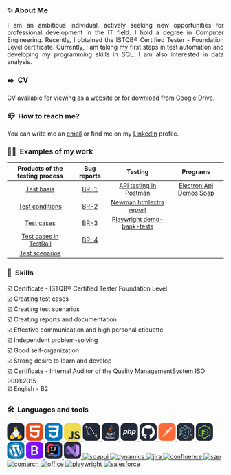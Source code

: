 ### ✨&nbsp;<a name="about-me">About Me</a>

<p align="justify">I am an ambitious individual, actively seeking new opportunities for professional development in the IT field. I hold a degree in Computer Engineering. Recently, I obtained the ISTQB® Certified Tester - Foundation Level certificate. Currently, I am taking my first steps in test automation and developing my programming skills in SQL. I am also interested in data analysis.</p>

### ✒️ &nbsp;<a name="cv">**CV**</a>

CV available for viewing as a [website](https://patkarska.github.io/cv/) or for [download](https://drive.google.com/file/d/1zGDka77yonTRgnBOzu0EalSHgr_ia7DI/view) from Google Drive.

### 📪 &nbsp;<a name="contact">**How to reach me?**</a>

You can write me an [email](mailto:patkarska@gmail.com) or find me on my [LinkedIn](https://www.linkedin.com/in/patrycjakarska/) profile.

### 👨‍💻 &nbsp;<a name="work">**Examples of my work**</a>

|                                            Products of the testing process                                             |                                                                  Bug reports                                                                   |                                                                                              Testing                                                                                               |                                    Programs                                     |
| :--------------------------------------------------------------------------------------------------------------------: | :--------------------------------------------------------------------------------------------------------------------------------------------: | :------------------------------------------------------------------------------------------------------------------------------------------------------------------------------------------------: | :-----------------------------------------------------------------------------: |
|   [Test basis](https://docs.google.com/document/d/11HI77zeiyeFxott6yGdAPvnfZepuqnLXJiRQWdW8vbI/edit?usp=drive_link)    | [BR-1](https://docs.google.com/document/d/1HR9U8slq_qD5c9t9OWiJqb1kxeQl7dL7/edit?usp=drive_link&ouid=112086525478829647649&rtpof=true&sd=true) | [API testing in Postman](https://www.postman.com/satellite-geoscientist-5137165/workspace/resume-workspace/collection/28396199-af1a235e-1666-4979-993c-71045ab66e4e?action=share&creator=28396199) | [Electron Api Demos Soap](https://github.com/Patkarska/electron-api-demos-soap) |
| [Test conditions](https://docs.google.com/document/d/13XUvwTljweBTjb80yeeA1a_ks-2lD-sUHrN8w4rD67Y/edit?usp=drive_link) | [BR-2](https://docs.google.com/document/d/1ovGioV57T_ex7OEtLWYSZ8z_8RvQHYds/edit?usp=drive_link&ouid=112086525478829647649&rtpof=true&sd=true) |                                                                   [Newman htmlextra report](https://github.com/Patkarska/newman)                                                                   |
|   [Test cases](https://docs.google.com/document/d/1FpB23Yg_bzzKo7X8-ZkVkK9d0elAU5QdPwlxXqBmn5M/edit?usp=drive_link)    | [BR-3](https://docs.google.com/document/d/1bqEmFMQY8nXYEBKuTxD6_gGjmmxqSqVz/edit?usp=drive_link&ouid=112086525478829647649&rtpof=true&sd=true) |                                                       [Playwright demo-bank-tests](https://github.com/Patkarska/playwright-demo-bank-tests)                                                        |
|    [Test cases in TestRail](https://drive.google.com/file/d/1uf0z10BDxxUEuFDn8a7P35XEQJBM6mD0/view?usp=drive_link)     | [BR-4](https://docs.google.com/document/d/1wDnwRBaiBQuUWNMddDppQ245Ohj7es-k/edit?usp=drive_link&ouid=112086525478829647649&rtpof=true&sd=true) |
| [Test scenarios](https://docs.google.com/document/d/10zqhe_gc6dbWtyXyz-tbPd6RCc2YCV-x-75Z84cEmQ8/edit?usp=drive_link)  |

### 🧠 &nbsp;<a name="skills">**Skills**</a>

☑️ Certificate - ISTQB® Certified Tester Foundation Level <br>
☑️ Creating test cases<br>
☑️ Creating test scenarios<br>
☑️ Creating reports and documentation<br>
☑️ Effective communication and high personal etiquette<br>
☑️ Independent problem-solving<br>
☑️ Good self-organization<br>
☑️ Strong desire to learn and develop<br>
☑️ Certificate - Internal Auditor of the Quality ManagementSystem ISO 9001:2015<br>
☑️ English - B2

### 🛠️ &nbsp;<a name="tools">Languages and tools</a>

<p align="left">  <a href="https://www.linux.org/" target="_blank"> <img src="https://github.com/tandpfun/skill-icons/raw/main/icons/Linux-Dark.svg" alt="linux" width="40" height="40"/> </a><a href="https://www.w3.org/html/" target="_blank"> <img src="https://github.com/tandpfun/skill-icons/raw/main/icons/HTML.svg" alt="html5" width="40" height="40"/> </a><a href="https://www.w3schools.com/css/" target="_blank"> <img src="https://github.com/tandpfun/skill-icons/raw/main/icons/CSS.svg" alt="css3" width="40" height="40"/> </a><a href="https://developer.mozilla.org/en-US/docs/Web/JavaScript" target="_blank"> <img src="https://github.com/tandpfun/skill-icons/raw/main/icons/JavaScript.svg" alt="javascript" width="40" height="40"/> </a><a href="https://www.mysql.com/" target="_blank"> <img src="https://github.com/tandpfun/skill-icons/raw/main/icons/MySQL-Dark.svg" alt="mysql" width="40" height="40"/> </a> 
<a href="https://www.java.com/pl/" target="_blank"> <img src="https://raw.githubusercontent.com/tandpfun/skill-icons/main/icons/Java-Dark.svg" alt="java" width="40" height="40"/> </a> <a href="https://www.php.net/" target="_blank"> <img src="https://github.com/tandpfun/skill-icons/raw/main/icons/PHP-Dark.svg" alt="php" idth="40" height="40"/> </a><a href="https://github.com/" target="_blank"> <img src="https://github.com/tandpfun/skill-icons/raw/main/icons/Github-Dark.svg" alt="github" width="40" height="40"/> </a><a href="https://www.postman.com/" target="_blank"> <img src="https://github.com/tandpfun/skill-icons/raw/main/icons/Postman.svg" alt="postman" width="40" height="40"/> </a><a href="https://www.electronjs.org/" target="_blank"> <img src="https://github.com/tandpfun/skill-icons/raw/main/icons/Electron.svg" alt="electron" width="40" height="40"/> </a><a href="https://nodejs.org/en" target="_blank"> <img src="https://github.com/tandpfun/skill-icons/raw/main/icons/NodeJS-Dark.svg" alt="node" width="40" height="40"/> </a><a href="https://pl.wordpress.org/" target="_blank"> <img src="https://github.com/tandpfun/skill-icons/raw/main/icons/Wordpress.svg" alt="wordpress" width="40" height="40"/> </a><a href="https://getbootstrap.com/" target="_blank"> <img src="https://github.com/tandpfun/skill-icons/raw/main/icons/Bootstrap.svg" alt="bootstrap" width="40" height="40"/> </a><a href="https://www.jetbrains.com/idea/" target="_blank"> <img src="https://github.com/tandpfun/skill-icons/raw/main/icons/Idea-Dark.svg" alt="idea" width="40" height="40"/> </a><a href="https://visualstudio.microsoft.com/pl/" target="_blank"> <img src="https://github.com/tandpfun/skill-icons/raw/main/icons/VisualStudio-Dark.svg" alt="visualstudio" width="40" height="40"/> </a><a href="https://www.soapui.org/" target="_blank"> <img src="https://www.soapui.org/smartbearbrand/media/images/home/soapui-icon.svg" alt="soapui" width="40" height="40"/> </a><a href="https://dynamics.microsoft.com/pl-pl/" target="_blank"> <img src="https://store-images.s-microsoft.com/image/apps.7275.f84b0019-306e-41a5-a8a3-ed3db1169c02.b7c0e111-0994-4f0d-a365-044010505b4c.4ccea6ce-b2ad-4dc2-8cc9-427e1fdb7da2" alt="dynamics" width="40" height="40"/> </a><a href="https://www.atlassian.com/pl/software/jira" target="_blank"> <img src="https://wac-cdn.atlassian.com/dam/jcr:5cae308d-24a4-40d0-8fe2-ce7f46cd7a02/JSW%20sign-responsive.png?cdnVersion=1021" alt="jira" width="40" height="40"/> </a><a href="https://www.atlassian.com/software/confluence" target="_blank"> <img src="https://pbs.twimg.com/profile_images/1022908662392619008/5_z16TbH_400x400.jpg" alt="confluence" width="40" height="40"/> </a> <a href="https://www.sap.com/" target="_blank"> <img src="https://www.sap.com/dam/application/shared/logos/sap-logo-svg.svg/sap-logo-svg.svg" alt="sap" width="40" height="40"/> </a><a href="https://www.comarch.pl/erp/comarch-optima/?utm_source=google&utm_medium=cpc&utm_campaign=ERPBrandOptima&utm_term=comarch%20optima&gclid=Cj0KCQjwho-lBhC_ARIsAMpgMod59CikL6ppuekdTCYJtskNoUVY3OKleFJikImqMe3JG9mRvA90PccaAuGcEALw_wcB" target="_blank"> <img src="https://encrypted-tbn0.gstatic.com/images?q=tbn:ANd9GcTyEvlSHXo6OJZ6iXNVnAMVUAybDJqnbZH4Gw&usqp=CAU" alt="comarch" width="40" height="40"/> </a><a href="https://www.microsoft.com/pl-pl/microsoft-365?rtc=1" target="_blank"> <img src="https://encrypted-tbn0.gstatic.com/images?q=tbn:ANd9GcRc4FHe21RVI8DDH-9e854uhdOBvJ6ySafwFTQH_Z5RhiVmayt3K7aKh_cozDGvFxeE2iM&usqp=CAU" alt="office" width="40" height="40"/> </a><a href="https://playwright.dev/" target="_blank"> <img src="https://playwright.dev/img/playwright-logo.svg" alt="playwright" width="40" height="40"/> </a><a href="https://www.salesforce.com//" target="_blank"> <img src="https://c1.sfdcstatic.com/content/dam/sfdc-docs/www/logos/logo-salesforce.svg" alt="salesforce" width="40" height="40"/> </a></p>
